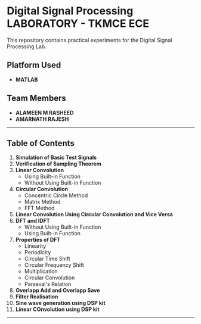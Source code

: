 # Digital Signal Processing LABORATORY - TKMCE ECE

This repository contains practical experiments for the Digital Signal Processing Lab.

## Platform Used
- **MATLAB**

## Team Members
- **ALAMEEN M RASHEED**
- **AMARNATH RAJESH**

---

## Table of Contents
1. **Simulation of Basic Test Signals**
2. **Verification of Sampling Theorem**
3. **Linear Convolution**
   - Using Built-in Function
   - Without Using Built-in Function
4. **Circular Convolution**
   - Concentric Circle Method
   - Matrix Method
   - FFT Method
5. **Linear Convolution Using Circular Convolution and Vice Versa**
6. **DFT and IDFT**
   - Without Using Built-in Function
   - Using Built-in Function
7. **Properties of DFT**
   - Linearity
   - Periodicity
   - Circular Time Shift
   - Circular Frequency Shift
   - Multiplication
   - Circular Convolution
   - Parseval's Relation
8. **Overlapp Add and Overlapp Save**
9. **Filter Realisation**
10. **Sine wave generation using DSP kit**
11. **Linear COnvolution using DSP kit**

---




